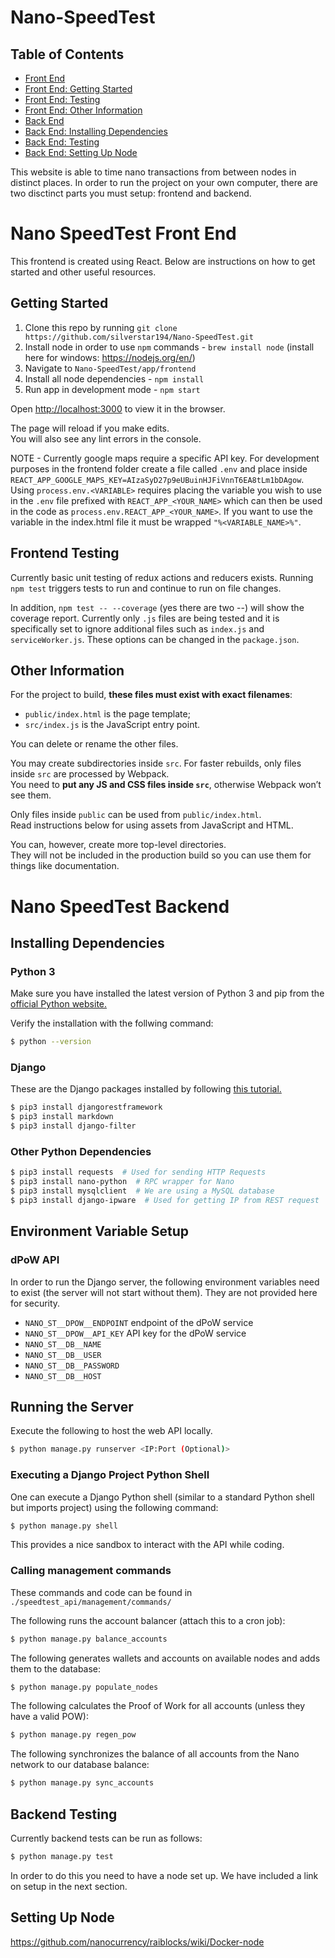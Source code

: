 # Nano-SpeedTest

## Table of Contents 
- [Front End](#nano-speedtest-frontend)
- [Front End: Getting Started](#getting-started)
- [Front End: Testing](#frontend-testing)
- [Front End: Other Information](#other-information)
- [Back End](#nano-speedtest-backend)
- [Back End: Installing Dependencies](#installing-dependencies) 
- [Back End: Testing](#backend-testing)
- [Back End: Setting Up Node](#setting-up-node)

This website is able to time nano transactions from between nodes in distinct places. In order to run the project on your own computer, there are two disctinct parts you must setup: frontend and backend.

# Nano SpeedTest Front End
This frontend is created using React. Below are instructions on how to get started and other useful resources.

## Getting Started
1. Clone this repo by running `git clone https://github.com/silverstar194/Nano-SpeedTest.git`
2. Install node in order to use `npm` commands - `brew install node` (install here for windows: https://nodejs.org/en/)
3. Navigate to `Nano-SpeedTest/app/frontend`
4. Install all node dependencies - `npm install`
5. Run app in development mode - `npm start`

Open [http://localhost:3000](http://localhost:3000) to view it in the browser.

The page will reload if you make edits.<br>
You will also see any lint errors in the console.

NOTE - Currently google maps require a specific API key. For development purposes in the frontend folder create a file called `.env` and place inside `REACT_APP_GOOGLE_MAPS_KEY=AIzaSyD27p9eUBuinHJFiVnnT6EA8tLm1bDAgow`. Using `process.env.<VARIABLE>` requires placing the variable you wish to use in the `.env` file prefixed with `REACT_APP_<YOUR_NAME>` which can then be used in the code as `process.env.REACT_APP_<YOUR_NAME>`. If you want to use the variable in the index.html file it must be wrapped `"%<VARIABLE_NAME>%"`.

## Frontend Testing
Currently basic unit testing of redux actions and reducers exists. Running `npm test` triggers tests to run and continue to run on file changes.

In addition, `npm test -- --coverage` (yes there are two --) will show the coverage report. Currently only `.js` files are being tested and it is specifically set to ignore additional files such as `index.js` and `serviceWorker.js`. These options can be changed in the `package.json`.

## Other Information
For the project to build, **these files must exist with exact filenames**:

- `public/index.html` is the page template;
- `src/index.js` is the JavaScript entry point.

You can delete or rename the other files.

You may create subdirectories inside `src`. For faster rebuilds, only files inside `src` are processed by Webpack.<br>
You need to **put any JS and CSS files inside `src`**, otherwise Webpack won’t see them.

Only files inside `public` can be used from `public/index.html`.<br>
Read instructions below for using assets from JavaScript and HTML.

You can, however, create more top-level directories.<br>
They will not be included in the production build so you can use them for things like documentation.

# Nano SpeedTest Backend

## Installing Dependencies

### Python 3

Make sure you have installed the latest version of Python 3 and pip from the [official Python website.](https://www.python.org/)

Verify the installation with the follwing command:

```sh
$ python --version
```

### Django

These are the Django packages installed by following [this tutorial.](https://www.django-rest-framework.org/#tutorial)

```sh
$ pip3 install djangorestframework
$ pip3 install markdown
$ pip3 install django-filter
```

### Other Python Dependencies

```sh
$ pip3 install requests  # Used for sending HTTP Requests
$ pip3 install nano-python  # RPC wrapper for Nano
$ pip3 install mysqlclient  # We are using a MySQL database
$ pip3 install django-ipware  # Used for getting IP from REST request
```

## Environment Variable Setup

### dPoW API

In order to run the Django server, the following environment variables need to exist (the server will not start without them). They are not provided here for security.

* `NANO_ST__DPOW__ENDPOINT` endpoint of the dPoW service
* `NANO_ST__DPOW__API_KEY` API key for the dPoW service
* `NANO_ST__DB__NAME`
* `NANO_ST__DB__USER`
* `NANO_ST__DB__PASSWORD`
* `NANO_ST__DB__HOST`

## Running the Server

Execute the following to host the web API locally.

```sh
$ python manage.py runserver <IP:Port (Optional)>
```

### Executing a Django Project Python Shell

One can execute a Django Python shell (similar to a standard Python shell but imports project) using the following command:

```sh
$ python manage.py shell
```

This provides a nice sandbox to interact with the API while coding.

### Calling management commands

These commands and code can be found in `./speedtest_api/management/commands/`

The following runs the account balancer (attach this to a cron job):
```sh
$ python manage.py balance_accounts
```

The following generates wallets and accounts on available nodes and adds them to the database:
```sh
$ python manage.py populate_nodes
```

The following calculates the Proof of Work for all accounts (unless they have a valid POW):
```sh
$ python manage.py regen_pow
```

The following synchronizes the balance of all accounts from the Nano network to our database balance:
```sh
$ python manage.py sync_accounts
```

## Backend Testing
Currently backend tests can be run as follows:
```sh
$ python manage.py test
```
In order to do this you need to have a node set up. We have included a link on setup in the next section.

## Setting Up Node
https://github.com/nanocurrency/raiblocks/wiki/Docker-node

